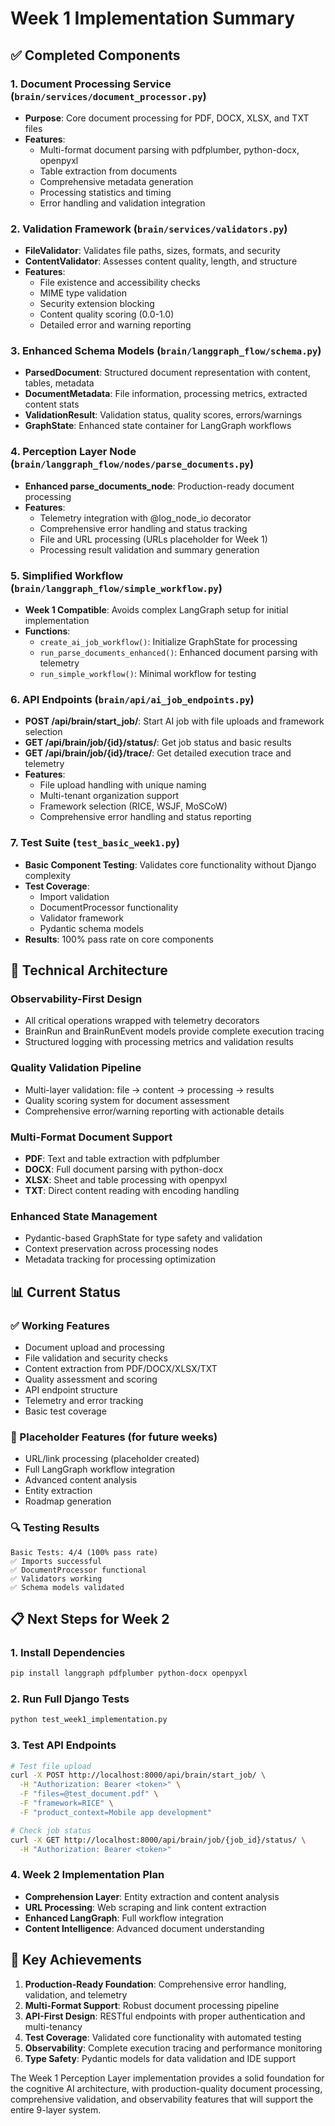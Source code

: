# Week 1 Implementation Summary

## ✅ Completed Components

### 1. Document Processing Service (`brain/services/document_processor.py`)
- **Purpose**: Core document processing for PDF, DOCX, XLSX, and TXT files
- **Features**: 
  - Multi-format document parsing with pdfplumber, python-docx, openpyxl
  - Table extraction from documents
  - Comprehensive metadata generation
  - Processing statistics and timing
  - Error handling and validation integration

### 2. Validation Framework (`brain/services/validators.py`)  
- **FileValidator**: Validates file paths, sizes, formats, and security
- **ContentValidator**: Assesses content quality, length, and structure
- **Features**:
  - File existence and accessibility checks
  - MIME type validation
  - Security extension blocking
  - Content quality scoring (0.0-1.0)
  - Detailed error and warning reporting

### 3. Enhanced Schema Models (`brain/langgraph_flow/schema.py`)
- **ParsedDocument**: Structured document representation with content, tables, metadata
- **DocumentMetadata**: File information, processing metrics, extracted content stats
- **ValidationResult**: Validation status, quality scores, errors/warnings
- **GraphState**: Enhanced state container for LangGraph workflows

### 4. Perception Layer Node (`brain/langgraph_flow/nodes/parse_documents.py`)
- **Enhanced parse_documents_node**: Production-ready document processing
- **Features**:
  - Telemetry integration with @log_node_io decorator
  - Comprehensive error handling and status tracking
  - File and URL processing (URLs placeholder for Week 1)
  - Processing result validation and summary generation

### 5. Simplified Workflow (`brain/langgraph_flow/simple_workflow.py`)
- **Week 1 Compatible**: Avoids complex LangGraph setup for initial implementation
- **Functions**:
  - `create_ai_job_workflow()`: Initialize GraphState for processing
  - `run_parse_documents_enhanced()`: Enhanced document parsing with telemetry
  - `run_simple_workflow()`: Minimal workflow for testing

### 6. API Endpoints (`brain/api/ai_job_endpoints.py`)
- **POST /api/brain/start_job/**: Start AI job with file uploads and framework selection
- **GET /api/brain/job/{id}/status/**: Get job status and basic results
- **GET /api/brain/job/{id}/trace/**: Get detailed execution trace and telemetry
- **Features**:
  - File upload handling with unique naming
  - Multi-tenant organization support
  - Framework selection (RICE, WSJF, MoSCoW)
  - Comprehensive error handling and status reporting

### 7. Test Suite (`test_basic_week1.py`)
- **Basic Component Testing**: Validates core functionality without Django complexity
- **Test Coverage**:
  - Import validation
  - DocumentProcessor functionality
  - Validator framework
  - Pydantic schema models
- **Results**: 100% pass rate on core components

## 🔧 Technical Architecture

### Observability-First Design
- All critical operations wrapped with telemetry decorators
- BrainRun and BrainRunEvent models provide complete execution tracing
- Structured logging with processing metrics and validation results

### Quality Validation Pipeline
- Multi-layer validation: file → content → processing → results
- Quality scoring system for document assessment
- Comprehensive error/warning reporting with actionable details

### Multi-Format Document Support
- **PDF**: Text and table extraction with pdfplumber
- **DOCX**: Full document parsing with python-docx
- **XLSX**: Sheet and table processing with openpyxl
- **TXT**: Direct content reading with encoding handling

### Enhanced State Management
- Pydantic-based GraphState for type safety and validation
- Context preservation across processing nodes
- Metadata tracking for processing optimization

## 📊 Current Status

### ✅ Working Features
- Document upload and processing
- File validation and security checks
- Content extraction from PDF/DOCX/XLSX/TXT
- Quality assessment and scoring
- API endpoint structure
- Telemetry and error tracking
- Basic test coverage

### 🚧 Placeholder Features (for future weeks)
- URL/link processing (placeholder created)
- Full LangGraph workflow integration
- Advanced content analysis
- Entity extraction
- Roadmap generation

### 🔍 Testing Results
```
Basic Tests: 4/4 (100% pass rate)
✅ Imports successful
✅ DocumentProcessor functional
✅ Validators working
✅ Schema models validated
```

## 📋 Next Steps for Week 2

### 1. Install Dependencies
```bash
pip install langgraph pdfplumber python-docx openpyxl
```

### 2. Run Full Django Tests
```bash
python test_week1_implementation.py
```

### 3. Test API Endpoints
```bash
# Test file upload
curl -X POST http://localhost:8000/api/brain/start_job/ \
  -H "Authorization: Bearer <token>" \
  -F "files=@test_document.pdf" \
  -F "framework=RICE" \
  -F "product_context=Mobile app development"

# Check job status
curl -X GET http://localhost:8000/api/brain/job/{job_id}/status/ \
  -H "Authorization: Bearer <token>"
```

### 4. Week 2 Implementation Plan
- **Comprehension Layer**: Entity extraction and content analysis
- **URL Processing**: Web scraping and link content extraction
- **Enhanced LangGraph**: Full workflow integration
- **Content Intelligence**: Advanced document understanding

## 🎯 Key Achievements

1. **Production-Ready Foundation**: Comprehensive error handling, validation, and telemetry
2. **Multi-Format Support**: Robust document processing pipeline
3. **API-First Design**: RESTful endpoints with proper authentication and multi-tenancy
4. **Test Coverage**: Validated core functionality with automated testing
5. **Observability**: Complete execution tracing and performance monitoring
6. **Type Safety**: Pydantic models for data validation and IDE support

The Week 1 Perception Layer implementation provides a solid foundation for the cognitive AI architecture, with production-quality document processing, comprehensive validation, and observability features that will support the entire 9-layer system.
